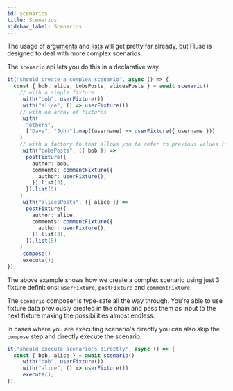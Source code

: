 ```yaml
---
id: scenarios
title: Scenarios
sidebar_label: Scenarios
---
```


The usage of [arguments](./supplying-arguments.md) and [lists](./lists.md) will get pretty far already, but Fluse is designed to deal with more complex scenarios.

The `scenario` api lets you do this in a declarative way.

```typescript
it("should create a complex scenario", async () => {
  const { bob, alice, bobsPosts, alicesPosts } = await scenario()
    // with a simple fixture
    .with("bob", userFixture())
    .with("alice", () => userFixture())
    // with an array of fixtures
    .with(
      "others",
      ["Dave", "John"].map((username) => userFixture({ username }))
    )
    // with a factory fn that allows you to refer to previous values in the chain
    .with("bobsPosts", ({ bob }) =>
      postFixture({
        author: bob,
        comments: commentFixture({
          author: userFixture(),
        }).list(3),
      }).list(5)
    )
    .with("alicesPosts", ({ alice }) =>
      postFixture({
        author: alice,
        comments: commentFixture({
          author: userFixture(),
        }).list(3),
      }).list(5)
    )
    .compose()
    .execute();
});
```

The above example shows how we create a complex scenario using just 3 fixture definitions: `userFixture`, `postFixture` and `commentFixture`.

The `scenario` composer is type-safe all the way through. You're able to use fixture data previously created in the chain and pass them as input to the next fixture making the possibilities almost endless.

In cases where you are executing scenario's directly you can also skip the `compose` step and directly execute the scenario:

```typescript
it("should execute scenario's directly", async () => {
  const { bob, alice } = await scenario()
    .with("bob", userFixture())
    .with("alice", () => userFixture())
    .execute();
});
```
